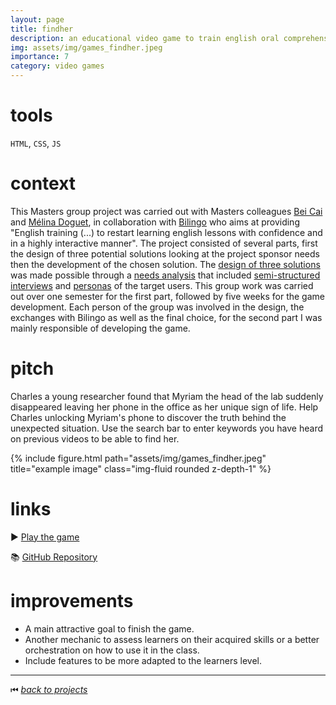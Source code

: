 ```yaml
---
layout: page
title: findher
description: an educational video game to train english oral comprehension
img: assets/img/games_findher.jpeg
importance: 7
category: video games
---
```


# tools

`HTML`, `CSS`, `JS`

# context

This Masters group project was carried out with Masters colleagues [Bei Cai](https://www.linkedin.com/in/bei-cai-959960250/) and [Mélina Doguet](https://www.linkedin.com/in/m%C3%A9lina-doguet-742861200/?originalSubdomain=ch), in collaboration with [Bilingo](https://www.bilingo.fr/) who aims at providing "English training (...) to restart learning english lessons with confidence and in a highly interactive manner". The project consisted of several parts, first the design of three potential solutions looking at the project sponsor needs then the development of the chosen solution. The [design of three solutions](https://docs.google.com/document/d/1a2u_MrNl6e1uin4Kh9VHop7V35NpRC2v/edit) was made possible through a [needs analysis](https://docs.google.com/document/d/1KOUqkwUH5CQrDo7hdZbSjX2uWstNRqgKmK9jLzP8JIY) that included [semi-structured interviews](https://docs.google.com/document/d/1KOUqkwUH5CQrDo7hdZbSjX2uWstNRqgKmK9jLzP8JIY/edit#heading=h.12rr0cg5m1gh) and [personas](https://docs.google.com/document/d/1KOUqkwUH5CQrDo7hdZbSjX2uWstNRqgKmK9jLzP8JIY/edit#heading=h.8wjj957rjnz) of the target users. This group work was carried out over one semester for the first part, followed by five weeks for the game development. Each person of the group was involved in the design, the exchanges with Bilingo as well as the final choice, for the second part I was mainly responsible of developing the game.

# pitch

Charles a young researcher found that Myriam the head of the lab suddenly disappeared leaving her phone in the office as her unique sign of life. Help Charles unlocking Myriam's phone to discover the truth behind the unexpected situation. Use the search bar to enter keywords you have heard on previous videos to be able to find her.

<div class="row">
    <div class="col-sm mt-3 mt-md-0">
        {% include figure.html path="assets/img/games_findher.jpeg" title="example image" class="img-fluid rounded z-depth-1" %}
    </div>
</div>

# links

▶️ [Play the game](https://tecfaetu.unige.ch/etu-maltt/baldur/rioja0/findher/)

📚 [GitHub Repository](https://github.com/kennethrioja/findher)

# improvements

- A main attractive goal to finish the game.
- Another mechanic to assess learners on their acquired skills or a better orchestration on how to use it in the class.
- Include features to be more adapted to the learners level.

______

⏮ [*back to projects*](./..)